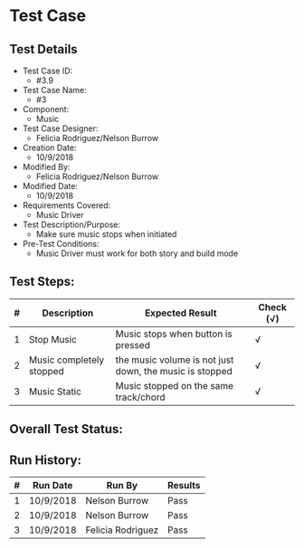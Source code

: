 # Test Case 

## Test Details

* Test Case ID:
  * #3.9
* Test Case Name:
  * #3
* Component: 
  * Music
* Test Case Designer:
  * Felicia Rodriguez/Nelson Burrow
* Creation Date:
  * 10/9/2018
* Modified By:
  * Felicia Rodriguez/Nelson Burrow
* Modified Date:
  * 10/9/2018
* Requirements Covered:
  * Music Driver
* Test Description/Purpose:
  * Make sure music stops when initiated
* Pre-Test Conditions:
  * Music Driver must work for both story and build mode
## Test Steps: 
| # | Description | Expected Result | Check (√) |
| --- | --- | --- | --- |
| 1 |Stop Music |Music stops when button is pressed |√ |			
| 2 |Music completely stopped |the music volume is not just down, the music is stopped  | √|			
| 3 |Music Static |Music stopped on the same track/chord |√ |			
	

## Overall Test Status:

## Run History:
| # |	Run Date |	Run By |	Results |
| --- | --- | --- | --- |
| 1 | 10/9/2018 | Nelson Burrow |Pass|			
| 2 | 10/9/2018 | Nelson Burrow |Pass|			
| 3 | 10/9/2018 | Felicia Rodriguez |Pass|			
